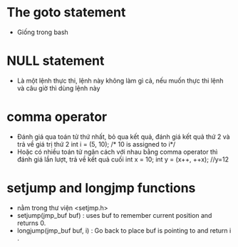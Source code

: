 # The goto statement
- Giống trong bash

# NULL statement
- Là một lệnh thực thi, lệnh này không làm gì cả, nếu muốn thực thi lệnh và câu giờ thì dùng lệnh này

# comma operator
- Đánh giá qua toán tử thứ nhất, bỏ qua kết quả, đánh giá kết quả thứ 2 và trả về giá trị thứ 2
	int i = (5, 10); /* 10 is assigned to i*/
- Hoặc có nhiều toán tử ngăn cách với nhau bằng comma operator thì đánh giá lần lượt, trả về kết quả cuối
	int x = 10;
    	int y = (x++, ++x); //y=12

# setjump and longjmp functions
- nằm trong thư viện <setjmp.h>
- setjump(jmp_buf buf) : uses buf to remember current position and returns 0.
- longjump(jmp_buf buf, i) : Go back to place buf is pointing to and return i .